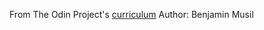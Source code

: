 From The Odin Project's [curriculum](http://www.theodinproject.com/courses/web-development-101/lessons/html-css)
Author: Benjamin Musil